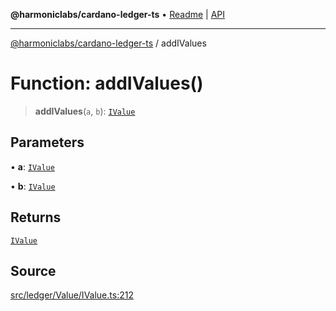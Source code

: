 **@harmoniclabs/cardano-ledger-ts** • [Readme](../README.md) \| [API](../globals.md)

***

[@harmoniclabs/cardano-ledger-ts](../README.md) / addIValues

# Function: addIValues()

> **addIValues**(`a`, `b`): [`IValue`](../type-aliases/IValue.md)

## Parameters

• **a**: [`IValue`](../type-aliases/IValue.md)

• **b**: [`IValue`](../type-aliases/IValue.md)

## Returns

[`IValue`](../type-aliases/IValue.md)

## Source

[src/ledger/Value/IValue.ts:212](https://github.com/HarmonicLabs/cardano-ledger-ts/blob/d1659b0/src/ledger/Value/IValue.ts#L212)
